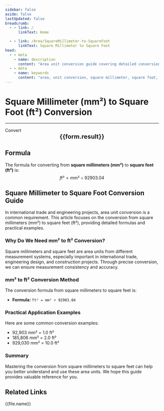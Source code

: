 ```yaml
---
sidebar: false
aside: false
lastUpdated: false
breadcrumb:
  - - link: /
      linkText: Home

  - - link: /Area/SquareMillimeter-to-SquareFoot
      linkText: Square Millimeter to Square Foot
head:
  - - meta
    - name: description
      content: "Area unit conversion guide covering detailed conversion formulas and explanations from square millimeters (mm²) to square feet (ft²)."
  - - meta
    - name: keywords
      content: "area, unit conversion, square millimeter, square foot, mm², ft², square millimeter to square foot, area conversion guide, square millimeter convert square foot, square millimeter to square foot, square foot conversion, square millimeter to square foot, square foot calculation, small area conversion, precision measurement, square millimeter symbol, square foot symbol, area unit comparison, square millimeter conversion table, square foot conversion formula, area conversion tool, square millimeter calculation, square foot calculator, area conversion formula, measurement unit, precision area, small scale area conversion, square millimeter to square foot formula, square foot area calculation, area unit conversion, construction measurement unit, property area unit, square millimeter square foot comparison table, area calculation tool, metric imperial conversion"
---
```

# Square Millimeter (mm²) to Square Foot (ft²) Conversion
---
<script setup>
import { onMounted, reactive, inject, ref } from 'vue'
import { NButton, NForm, NFormItem, NInput, NInputNumber, NSelect, NCard, useMessage,NGrid ,NGi } from 'naive-ui'
import { defineClientComponent } from 'vitepress'
import { Area } from '../files';

const convert = inject('convert')

const form = reactive({
  number: null,
  result: '',
})

const convertHandler = () => {
  if (form.number !== null && !isNaN(form.number)) {
    const convertedValue = parseFloat(form.number) / 92903.04
    form.result = `${form.number}mm² = ${convertedValue.toFixed(8)}ft²`
  } else {
    form.result = 'Please enter a valid number.'
  }
}
</script>

<n-form size="large" :model="form">
  <n-form-item label="Square Millimeter (mm²)">
    <n-input-number v-model:value="form.number" placeholder="Enter square millimeters" style="width: 100%" />
  </n-form-item>
  <n-form-item>
    <n-button type="info" @click="convertHandler" block>Convert</n-button>
  </n-form-item>
</n-form>

<n-card  embedded :bordered="false" hoverable>
  <div  style="text-align:center;font-size:20px;">
    <strong>{{form.result}}</strong>
  </div>
</n-card>

## Formula

The formula for converting from **square millimeters (mm²)** to **square feet (ft²)** is:
$$ ft² = mm² \div 92903.04 $$

## Square Millimeter to Square Foot Conversion Guide

In international trade and engineering projects, area unit conversion is a common requirement. This article focuses on the conversion from square millimeters (mm²) to square feet (ft²), providing detailed formulas and practical examples.

### Why Do We Need mm² to ft² Conversion?

Square millimeters and square feet are area units from different measurement systems, especially important in international trade, engineering design, and construction projects. Through precise conversion, we can ensure measurement consistency and accuracy.

### mm² to ft² Conversion Method

The conversion formula from square millimeters to square feet is:

- **Formula:** `ft² = mm² ÷ 92903.04`

### Practical Application Examples

Here are some common conversion examples:

- 92,903 mm² = 1.0 ft²
- 185,806 mm² = 2.0 ft²
- 929,030 mm² = 10.0 ft²

### Summary

Mastering the conversion from square millimeters to square feet can help you better understand and use these area units. We hope this guide provides valuable reference for you.

## Related Links
<n-grid x-gap="12" :cols="2">
  <n-gi v-for="(file, index) in Area" :key="index">
    <n-button
      text
      tag="a"
      :href="file.path"
      type="info"
    >
      {{file.name}}
    </n-button>
  </n-gi>
</n-grid>